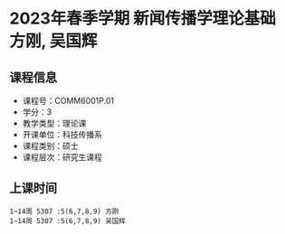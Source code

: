 # 2023年春季学期 新闻传播学理论基础 方刚, 吴国辉






## 课程信息

- 课程号：COMM6001P.01
- 学分：3
- 教学类型：理论课
- 开课单位：科技传播系
- 课程类别：硕士
- 课程层次：研究生课程

## 上课时间

```
1~14周 5307 :5(6,7,8,9) 方刚
1~14周 5307 :5(6,7,8,9) 吴国辉
```

